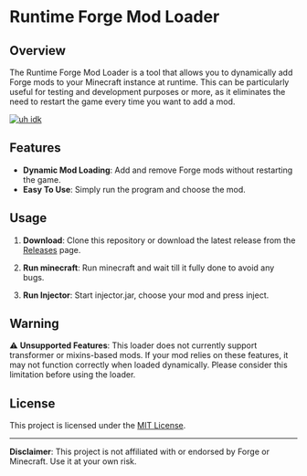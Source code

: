 # Runtime Forge Mod Loader

## Overview

The Runtime Forge Mod Loader is a tool that allows you to dynamically add Forge mods to your Minecraft instance at runtime. This can be particularly useful for testing and development purposes or more, as it eliminates the need to restart the game every time you want to add a mod.

[![uh idk](https://img.youtube.com/vi/UPCXjHciLGE/0.jpg)](https://www.youtube.com/watch?v=UPCXjHciLGE)

## Features

- **Dynamic Mod Loading**: Add and remove Forge mods without restarting the game.
- **Easy To Use**: Simply run the program and choose the mod.

## Usage

1. **Download**: Clone this repository or download the latest release from the [Releases](https://github.com/Fyxar/Forge-Injector/releases/tag/v1.0) page.

2. **Run minecraft**: Run minecraft and wait till it fully done to avoid any bugs.

3. **Run Injector**: Start injector.jar, choose your mod and press inject.

## Warning

⚠️ **Unsupported Features**: This loader does not currently support transformer or mixins-based mods. If your mod relies on these features, it may not function correctly when loaded dynamically. Please consider this limitation before using the loader.

## License

This project is licensed under the [MIT License](https://github.com/Fyxar/Forge-Injector/blob/main/LICENSE).

---

**Disclaimer**: This project is not affiliated with or endorsed by Forge or Minecraft. Use it at your own risk.
